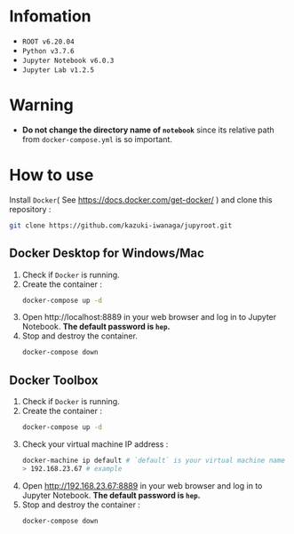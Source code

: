 # Infomation

- `ROOT v6.20.04`
- `Python v3.7.6`
- `Jupyter Notebook v6.0.3`
- `Jupyter Lab v1.2.5`

# Warning

- **Do not change the directory name of `notebook`**
  since its relative path from `docker-compose.yml` is so important.

# How to use

Install `Docker`( See https://docs.docker.com/get-docker/ ) and
clone this repository :
```sh
git clone https://github.com/kazuki-iwanaga/jupyroot.git
```

## Docker Desktop for Windows/Mac

1. Check if `Docker` is running.
2. Create the container :
   ```sh
   docker-compose up -d
   ```
3. Open http://localhost:8889 in your web browser
   and log in to Jupyter Notebook.
   **The default password is `hep`.**
4. Stop and destroy the container.
   ```sh
   docker-compose down
   ```

## Docker Toolbox

1. Check if `Docker` is running.
2. Create the container :
   ```sh
   docker-compose up -d
   ```
3. Check your virtual machine IP address :
   ```sh
   docker-machine ip default # `default` is your virtual machine name
   > 192.168.23.67 # example
   ```
4. Open http://192.168.23.67:8889 in your web browser
   and log in to Jupyter Notebook.
   **The default password is `hep`.**
5. Stop and destroy the container :
   ```sh
   docker-compose down
   ```
